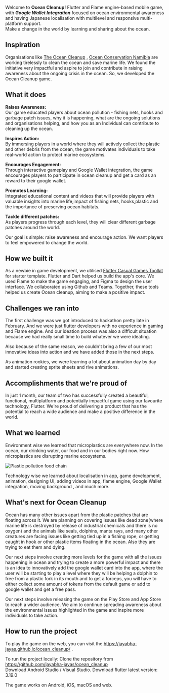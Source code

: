 Welcome to **Ocean Cleanup!** Flutter and Flame engine-based mobile game, with _**Google Wallet Integration**_ focused on ocean environmental awareness and having Japanese localisation with multilevel and responsive multi-platform support. \
Make a change in the world by learning and sharing about the ocean.

## Inspiration

Organisations like [The Ocean Cleanup](https://theoceancleanup.com/) , [Ocean Conservation Namibia](https://www.ocnamibia.org/ ) are working tirelessly to clean the ocean and save marine life. 
We found the initiative very impactful and aspire to join and contribute in raising awareness about the ongoing crisis in the ocean. So, we developed the Ocean Cleanup game.

## What it does

**Raises Awareness:** \
Our game educated players about ocean pollution - fishing nets, hooks and garbage patch issues, why it is happening, what are the ongoing solutions and organisations helping, and how you as an Individual can contribute to cleaning up the ocean.  

**Inspires Action:** \
By immersing players in a world where they will actively collect the plastic and other debris from the ocean, the game motivates individuals to take real-world action to protect marine ecosystems. 

**Encourages Engagement:** \
Through interactive gameplay and Google Wallet integration, the game encourages players to participate in ocean cleanup and get a card as an reward to their google wallet.

**Promotes Learning:** \
Integrated educational content and videos that will provide players with valuable insights into marine life,impact of fishing nets,  hooks,plastic and the importance of preserving ocean habitats. 

**Tackle different patches:** \
As players progress through each level, they will clear different garbage patches around the world.

Our goal is simple: raise awareness and encourage action. We want players to feel empowered to change the world.

## How we built it

As a newbie in game development, we utilised [Flutter Casual Games Toolkit](https://flutter.dev/games) for starter template. 
Flutter and Dart helped us build the app's core. 
We used Flame to make the game engaging, and Figma to design the user interface.
We collaborated using Github and Teams.
Together, these tools helped us create Ocean cleanup, aiming to make a positive impact. 

## Challenges we ran into

The first challenge was we got introduced to hackathon pretty late in February. And we were just flutter developers with no experience in gaming and Flame engine. And our ideation process was also a difficult situation because we had really small time to build whatever we were ideating.

Also because of the same reason, we couldn't bring a few of our most innovative ideas into action and we have added those in the next steps.

As animation rookies, we were learning a lot about animation day by day and started creating sprite sheets and rive animations.

## Accomplishments that we're proud of

In just 1 month, our team of two has successfully created a beautiful, functional, multiplatform and potentially impactful game using our favourite technology, Flutter. We're proud of delivering a product that has the potential to reach a wide audience and make a positive difference in the world.

## What we learned
Environment wise we learned that microplastics are everywhere now. In the ocean, our drinking water, our food and in our bodies right now. How microplastics are disrupting marine ecosystems. 

![Plastic pollution food chain](https://assets.theoceancleanup.com/scaled/1200x/app/uploads/2020/07/illustration3.png.webp)

Technology wise we learned about localisation in app, game development, animation, designing UI, adding videos in app, flame engine, Google Wallet integration, moving background ,  and much more.

## What's next for Ocean Cleanup

Ocean has many other issues apart from the plastic patches that are floating across it. We are planning on covering issues like dead zone(where marine life is destroyed by release of industrial chemicals and there is no oxygen) and the animals like seals, dolphins, manta rays, and many other creatures are facing issues like getting tied up in a fishing rope, or getting caught in hook or other plastic items floating in the ocean. Also they are trying to eat them and dying. 

Our next steps involve creating more levels for the game with all the issues happening in ocean and trying to create a more powerful impact and there is an idea to innovatively add the google wallet card into the app, where the user will be starting to play a level where they will be helping a dolphin to free from a plastic fork in its mouth and to get a forceps, you will have to either collect some amount of tokens from the default game or add to google wallet and get a free pass.

Our next steps involve releasing the game on the Play Store and App Store to reach a wider audience. We aim to continue spreading awareness about the environmental issues highlighted in the game and inspire more individuals to take action.

## How to run the project
To play the game on the web, you can visit the https://jayabha-jayas.github.io/ocean_cleanup/ .

To run the project locally:
Clone the repository from https://github.com/jayabha-jayas/ocean_cleanup \
Download Android Studio / Visual Studio.
Download flutter latest version: 3.19.0 

The game works on Android, iOS, macOS and web.

